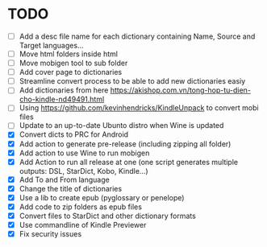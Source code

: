 # TODO
- [ ] Add a desc file name for each dictionary containing Name, Source and Target languages...
- [ ] Move html folders inside html
- [ ] Move mobigen tool to sub folder
- [ ] Add cover page to dictionaries
- [ ] Streamline convert process to be able to add new dictionaries easiy
- [ ] Add dictionaries from here https://akishop.com.vn/tong-hop-tu-dien-cho-kindle-nd49491.html
- [ ] Using https://github.com/kevinhendricks/KindleUnpack to convert mobi files
- [ ] Update to an up-to-date Ubunto distro when Wine is updated
- [x] Convert dicts to PRC for Android
- [x] Add action to generate pre-release (including zipping all folder)
- [X] Add action to use Wine to run mobigen
- [X] Add Action to run all release at one (one script generates multiple outputs: DSL, StarDict, Kobo, Kindle...)
- [X] Add To and From language
- [X] Change the title of dictionaries
- [x] Use a lib to create epub (pyglossary or penelope)
- [x] Add code to zip folders as epub files
- [X] Convert files to StarDict and other dictionary formats
- [X] Use commandline of Kindle Previewer
- [X] Fix security issues
